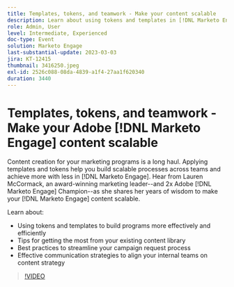 ```yaml
---
title: Templates, tokens, and teamwork - Make your content scalable
description: Learn about using tokens and templates in [!DNL Marketo Engage]. Discover tips on getting the most from your existing content library.
role: Admin, User
level: Intermediate, Experienced
doc-type: Event
solution: Marketo Engage
last-substantial-update: 2023-03-03
jira: KT-12415
thumbnail: 3416250.jpeg
exl-id: 2526c088-08da-4839-a1f4-27aa1f620340
duration: 3440
---
```

# Templates, tokens, and teamwork - Make your Adobe [!DNL Marketo Engage] content scalable

Content creation for your marketing programs is a long haul. Applying templates and tokens help you build scalable processes across teams and achieve more with less in [!DNL Marketo Engage]. Hear from Lauren McCormack, an award-winning marketing leader--and 2x Adobe [!DNL Marketo Engage] Champion--as she shares her years of wisdom to make your [!DNL Marketo Engage] content scalable.

Learn about:

* Using tokens and templates to build programs more effectively and efficiently
* Tips for getting the most from your existing content library
* Best practices to streamline your campaign request process
* Effective communication strategies to align your internal teams on content strategy

>[!VIDEO](https://video.tv.adobe.com/v/3416250/?quality=12&learn=on)
